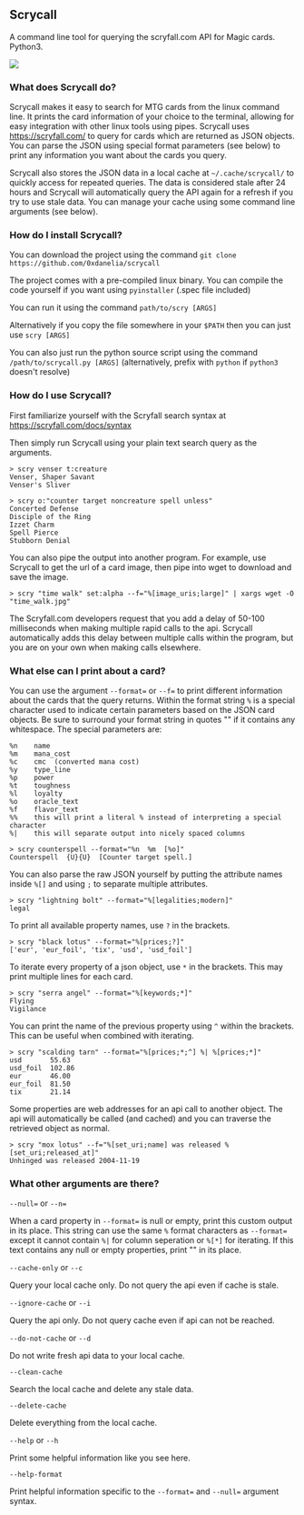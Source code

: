 ## Scrycall
A command line tool for querying the scryfall.com API for Magic cards. Python3.

<img src="https://i.imgur.com/k2M2bhR.gif">

### What does Scrycall do?
Scrycall makes it easy to search for MTG cards from the linux command line. It prints the card information of your choice to the terminal, allowing for easy integration with other linux tools using pipes. Scrycall uses https://scryfall.com/ to query for cards which are returned as JSON objects. You can parse the JSON using special format parameters (see below) to print any information you want about the cards you query.

Scrycall also stores the JSON data in a local cache at `~/.cache/scrycall/` to quickly access for repeated queries. The data is considered stale after 24 hours and Scrycall will automatically query the API again for a refresh if you try to use stale data. You can manage your cache using some command line arguments (see below).


### How do I install Scrycall?
You can download the project using the command `git clone https://github.com/0xdanelia/scrycall`

The project comes with a pre-compiled linux binary. You can compile the code yourself if you want using `pyinstaller` (.spec file included)

You can run it using the command `path/to/scry [ARGS]` 

Alternatively if you copy the file somewhere in your `$PATH` then you can just use `scry [ARGS]`

You can also just run the python source script using the command `/path/to/scrycall.py [ARGS]` (alternatively, prefix with `python` if `python3` doesn't resolve)


### How do I use Scrycall?

First familiarize yourself with the Scryfall search syntax at https://scryfall.com/docs/syntax

Then simply run Scrycall using your plain text search query as the arguments.
```
> scry venser t:creature
Venser, Shaper Savant
Venser's Sliver
```
```
> scry o:"counter target noncreature spell unless"
Concerted Defense
Disciple of the Ring
Izzet Charm
Spell Pierce
Stubborn Denial
```

You can also pipe the output into another program. For example, use Scrycall to get the url of a card image, then pipe into wget to download and save the image.
```
> scry "time walk" set:alpha --f="%[image_uris;large]" | xargs wget -O "time_walk.jpg"
```
The Scryfall.com developers request that you add a delay of 50-100 milliseconds when making multiple rapid calls to the api. Scrycall automatically adds this delay between multiple calls within the program, but you are on your own when making calls elsewhere.

### What else can I print about a card?

You can use the argument `--format=` or `--f=` to print different information about the cards that the query returns. Within the format string  `%` is a special character used to indicate certain parameters based on the JSON card objects. Be sure to surround your format string in quotes "" if it contains any whitespace. The special parameters are:
```
%n    name
%m    mana_cost
%c    cmc  (converted mana cost)
%y    type_line
%p    power
%t    toughness
%l    loyalty
%o    oracle_text
%f    flavor_text
%%    this will print a literal % instead of interpreting a special character
%|    this will separate output into nicely spaced columns
```
```
> scry counterspell --format="%n  %m  [%o]"
Counterspell  {U}{U}  [Counter target spell.]
```

You can also parse the raw JSON yourself by putting the attribute names inside `%[]` and using `;` to separate multiple attributes.
```
> scry "lightning bolt" --format="%[legalities;modern]"
legal
```

To print all available property names, use `?` in the brackets.
```
> scry "black lotus" --format="%[prices;?]"
['eur', 'eur_foil', 'tix', 'usd', 'usd_foil']
```

To iterate every property of a json object, use `*` in the brackets. This may print multiple lines for each card.
```
> scry "serra angel" --format="%[keywords;*]"
Flying
Vigilance
```

You can print the name of the previous property using `^` within the brackets. This can be useful when combined with iterating.
```
> scry "scalding tarn" --format="%[prices;*;^] %| %[prices;*]"
usd       55.63
usd_foil  102.86
eur       46.00
eur_foil  81.50
tix       21.14
```

Some properties are web addresses for an api call to another object. The api will automatically be called (and cached) and you can traverse the retrieved object as normal.
```
> scry "mox lotus" --f="%[set_uri;name] was released %[set_uri;released_at]"
Unhinged was released 2004-11-19
```

### What other arguments are there?

`--null=` or `--n=`

When a card property in `--format=` is null or empty, print this custom output in its place. This string can use the same `%` format characters as `--format=` except it cannot contain `%|` for column seperation or `%[*]` for iterating. If this text contains any null or empty properties, print "" in its place.

`--cache-only` or `--c`

Query your local cache only. Do not query the api even if cache is stale.

`--ignore-cache` or `--i`

Query the api only. Do not query cache even if api can not be reached.

`--do-not-cache` or `--d`

Do not write fresh api data to your local cache.

`--clean-cache`

Search the local cache and delete any stale data.

`--delete-cache`

Delete everything from the local cache.

`--help` or `--h`

Print some helpful information like you see here.

`--help-format`

Print helpful information specific to the `--format=` and `--null=` argument syntax.


